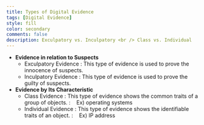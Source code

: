 ```yaml
---
title: Types of Digital Evidence
tags: [Digital Evidence]
style: fill
color: secondary
comments: false
description: Exculpatory vs. Inculpatory <br /> Class vs. Individual
---
```

* **Evidence in relation to Suspects**
  * Exculpatory Evidence
    : This type of evidence is used to prove the innocence of suspects.
  * Inculpatory Evidence
    : This type of evidence is used to prove the guilty of suspects.
* **Evidence by Its Characteristic**
  * Class Evidence
    : This type of evidence shows the common traits of a group of objects.
    : &nbsp;&nbsp;&nbsp;Ex) operating systems
  * Individual Evidence
    : This type of evidence shows the identifiable traits of an object.
    : &nbsp;&nbsp;&nbsp;Ex) IP address
